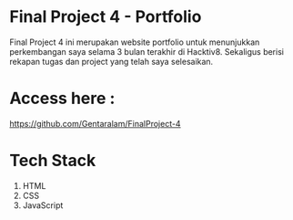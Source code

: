 # Final Project 4 - Portfolio

Final Project 4 ini merupakan website portfolio untuk menunjukkan perkembangan saya selama 3 bulan terakhir di Hacktiv8. 
Sekaligus berisi rekapan tugas dan project yang telah saya selesaikan.

# Access here :

https://github.com/Gentaralam/FinalProject-4

# Tech Stack

1. HTML
2. CSS
3. JavaScript